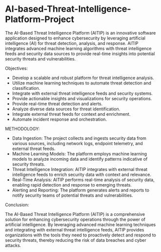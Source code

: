 # AI-based-Threat-Intelligence-Platform-Project

The AI-Based Threat Intelligence Platform (AITIP) is an innovative software application designed to enhance cybersecurity by leveraging artificial intelligence (AI) for threat detection, analysis, and response. AITIP integrates advanced machine learning algorithms with threat intelligence feeds and security data sources to provide real-time insights into potential security threats and vulnerabilities.

Objectives:

- Develop a scalable and robust platform for threat intelligence analysis.
- Utilize machine learning techniques to automate threat detection and classification.
- Integrate with external threat intelligence feeds and security systems.
- Provide actionable insights and visualizations for security operations.
- Provide real-time threat detection and alerts.
- Analyze diverse data sources for threat identification.
- Integrate external threat feeds for context and enrichment.
- Automate incident response and orchestration.


METHODOLOGY:

- Data Ingestion: The project collects and ingests security data from various sources, including network logs, endpoint telemetry, and external threat feeds.
- Machine Learning Models: The platform employs machine learning models to analyze incoming data and identify patterns indicative of security threats.
- Threat Intelligence Integration: AITIP integrates with external threat intelligence feeds to enrich security data with context and relevance.
- Real-Time Analysis: AITIP performs real-time analysis of security data, enabling rapid detection and response to emerging threats.
- Alerting and Reporting: The platform generates alerts and reports to notify security teams of potential threats and vulnerabilities.


Conclusion:

The AI-Based Threat Intelligence Platform (AITIP) is a comprehensive solution for enhancing cybersecurity operations through the power of artificial intelligence. By leveraging advanced machine learning techniques and integrating with external threat intelligence feeds, AITIP provides organizations with the tools they need to proactively detect and respond to security threats, thereby reducing the risk of data breaches and cyber attacks.











